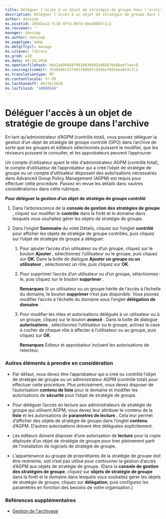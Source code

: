 ```yaml
---
title: Déléguer l'accès à un objet de stratégie de groupe dans l'archive
description: Déléguer l'accès à un objet de stratégie de groupe dans l'archive
author: dansimp
ms.assetid: 284d2aa2-7c10-4ffa-8978-bbe30867c1c1
ms.reviewer: ''
manager: dansimp
ms.author: dansimp
ms.pagetype: mdop
ms.mktglfcycl: manage
ms.sitesec: library
ms.prod: w10
ms.date: 06/16/2016
ms.openlocfilehash: 9da2a699568f961d030b05a966b76e08aef3aec8
ms.sourcegitcommit: 354664bc527d93f80687cd2eba70d1eea024c7c3
ms.translationtype: MT
ms.contentlocale: fr-FR
ms.lasthandoff: 06/26/2020
ms.locfileid: "10808546"
---
```

# Déléguer l'accès à un objet de stratégie de groupe dans l'archive


En tant qu’administrateur d’AGPM (contrôle total), vous pouvez déléguer la gestion d’un objet de stratégie de groupe contrôlé (GPO) dans l’archive de sorte que les groupes et éditeurs sélectionnés puissent le modifier, que les réviseurs puissent le consulter, et les approbateurs peuvent l’approuver.

Un compte d’utilisateur ayant le rôle d’administrateur AGPM (contrôle total), le compte d’utilisateur de l’approbateur qui a créé l’objet de stratégie de groupe ou un compte d’utilisateur disposant des autorisations nécessaires dans Advanced Group Policy Management (AGPM) est requis pour effectuer cette procédure. Passez en revue les détails dans «autres considérations» dans cette rubrique.

**Pour déléguer la gestion d’un objet de stratégie de groupe contrôlé**

1.  Dans l’arborescence de la **console de gestion des stratégies de groupe** , cliquez sur modifier le **contrôle** dans la forêt et le domaine dans lesquels vous souhaitez gérer les objets de stratégie de groupe.

2.  Dans l’onglet **Sommaire** du volet Détails, cliquez sur l’onglet **contrôlé** pour afficher les objets de stratégie de groupe contrôlés, puis cliquez sur l’objet de stratégie de groupe à déléguer:

    1.  Pour ajouter l’accès d’un utilisateur ou d’un groupe, cliquez sur le bouton **Ajouter** , sélectionnez l’utilisateur ou le groupe, puis cliquez sur **OK**. Dans la boîte de dialogue **Ajouter un groupe ou un utilisateur** , sélectionnez un rôle, puis cliquez sur **OK**.

    2.  Pour supprimer l’accès d’un utilisateur ou d’un groupe, sélectionnez-le, puis cliquez sur le bouton **supprimer** .

        **Remarques**  Si un utilisateur ou un groupe hérite de l’accès à l’échelle du domaine, le bouton **supprimer** n’est pas disponible. Vous pouvez modifier l’accès à l’échelle du domaine sous l’onglet **délégation de domaine** .

         

    3.  Pour modifier les rôles et autorisations délégués à un utilisateur ou à un groupe, cliquez sur le bouton **avancé** . Dans la boîte de dialogue **autorisations** , sélectionnez l’utilisateur ou le groupe, activez la case à cocher de chaque rôle à affecter à l’utilisateur ou au groupe, puis cliquez sur **OK**.

        **Remarques**  Éditeur et approbateur incluent les autorisations de relecteur.

         

### Autres éléments à prendre en considération

-   Par défaut, vous devez être l’approbateur qui a créé ou contrôlé l’objet de stratégie de groupe ou un administrateur AGPM (contrôle total) pour effectuer cette procédure. Plus précisément, vous devez disposer de l’autorisation **contenu de liste** pour le domaine et modifier les autorisations de **sécurité** pour l’objet de stratégie de groupe.

-   Pour déléguer l’accès en lecture aux administrateurs de stratégie de groupe qui utilisent AGPM, vous devez leur attribuer le contenu de la **liste** et les autorisations de **paramètres de lecture** . Cela leur permet d’afficher des objets de stratégie de groupe dans l’onglet **contenu** d’AGPM. D’autres autorisations doivent être déléguées explicitement.

-   Les éditeurs doivent disposer d’une autorisation de **lecture** pour la copie déployée d’un objet de stratégie de groupe pour tirer pleinement parti de l’installation de logiciels de stratégie de groupe.

-   L’appartenance au groupe de propriétaires de la stratégie de groupe doit être restreinte, soit n’est pas utilisé pour contourner la gestion d’accès d’AGPM aux objets de stratégie de groupe. (Dans la **console de gestion des stratégies de groupe**, cliquez sur **objets de stratégie de groupe** dans la forêt et le domaine dans lesquels vous souhaitez gérer les objets de stratégie de groupe, cliquez sur **délégation**, puis configurez les paramètres en fonction des besoins de votre organisation.)

### Références supplémentaires

-   [Gestion de l'archivage](managing-the-archive-agpm40.md)

 

 





